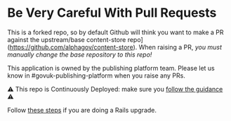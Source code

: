 # Be Very Careful With Pull Requests

This is a forked repo, so by default Github will think you want to make a PR against
the upstream/base content-store repo](https://github.com/alphagov/content-store).
When raising a PR, *you _must_ manually change the base repository to
this repo!* 

This application is owned by the publishing platform team. Please let us know in #govuk-publishing-platform when you raise any PRs.   

⚠️ This repo is Continuously Deployed: make sure you [follow the guidance](https://docs.publishing.service.gov.uk/manual/development-pipeline.html#merge-your-own-pull-request) ⚠️


Follow [these steps](https://guides.rubyonrails.org/upgrading_ruby_on_rails.html) if you are doing a Rails upgrade.
